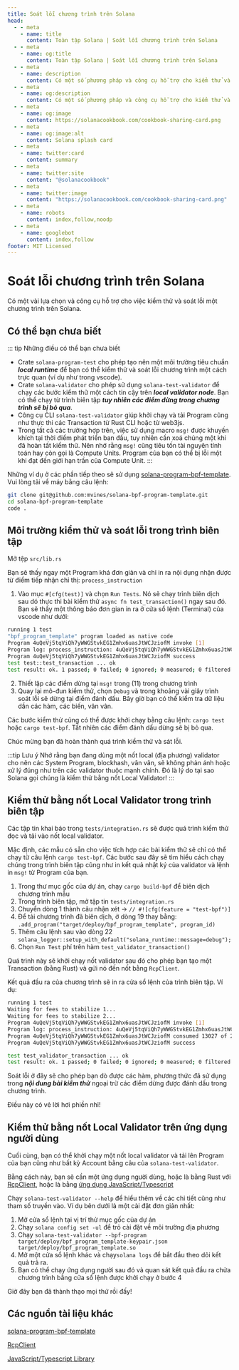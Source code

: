 ```yaml
---
title: Soát lỗi chương trình trên Solana
head:
  - - meta
    - name: title
      content: Toàn tập Solana | Soát lỗi chương trình trên Solana
  - - meta
    - name: og:title
      content: Toàn tập Solana | Soát lỗi chương trình trên Solana
  - - meta
    - name: description
      content: Có một số phương pháp và công cụ hỗ trợ cho kiểm thử và soát lỗi một chương trình BPF trên Solana.
  - - meta
    - name: og:description
      content: Có một số phương pháp và công cụ hỗ trợ cho kiểm thử và soát lỗi một chương trình BPF trên Solana.
  - - meta
    - name: og:image
      content: https://solanacookbook.com/cookbook-sharing-card.png
  - - meta
    - name: og:image:alt
      content: Solana splash card
  - - meta
    - name: twitter:card
      content: summary
  - - meta
    - name: twitter:site
      content: "@solanacookbook"
  - - meta
    - name: twitter:image
      content: "https://solanacookbook.com/cookbook-sharing-card.png"
  - - meta
    - name: robots
      content: index,follow,noodp
  - - meta
    - name: googlebot
      content: index,follow
footer: MIT Licensed
---
```


# Soát lỗi chương trình trên Solana

Có một vài lựa chọn và công cụ hỗ trợ cho việc kiểm thử và soát lỗi một chương trình trên Solana.

## Có thể bạn chưa biết

::: tip Những điều có thể bạn chưa biết
- Crate `solana-program-test` cho phép tạo nên một môi trường tiêu chuẩn **_local runtime_** để bạn có thể kiểm thử và soát lỗi chương trình một cách trực quan (ví dụ như trong vscode).
- Crate `solana-validator` cho phép sử dụng `solana-test-validator` để chạy các bước kiểm thử một cách tin cậy trên **_local validator node_**. Bạn có thể chạy từ trình biên tập **_tuy nhiên các điểm dừng trong chương trình sẽ bị bỏ qua_**.
- Công cụ CLI `solana-test-validator` giúp khởi chạy và tải Program cũng như thực thi các Transaction từ Rust CLI hoặc từ web3js.
- Trong tất cả các trường hợp trên, việc sử dụng macro `msg!` được khuyến khích tại thời điểm phát triển ban đầu, tuy nhiên cần xoá chúng một khi đã hoàn tất kiểm thử. Nên nhớ rằng `msg!` cũng tiêu tốn tài nguyên tính toán hay còn gọi là Compute Units. Program của bạn có thể bị lỗi một khi đạt đến giới hạn trần của Compute Unit.
:::

Những ví dụ ở các phần tiếp theo sẽ sử dụng  [solana-program-bpf-template](#resources). Vui lòng tải về máy bằng câu lệnh:

```bash
git clone git@github.com:mvines/solana-bpf-program-template.git
cd solana-bpf-program-template
code .
```
## Môi trường kiểm thử và soát lỗi trong trình biên tập

Mở tệp `src/lib.rs`

Bạn sẽ thấy ngay một Program khá đơn giản và chỉ in ra nội dụng nhận được từ điểm tiếp nhận chỉ thị: `process_instruction`

1. Vào mục `#[cfg(test)]` và chọn `Run Tests`. Nó sẽ chạy trình biên dịch sau dó thực thi bài kiểm thử `async fn test_transaction()` ngay sau đó. Bạn sẽ thấy một thông báo đơn gian in ra ở cửa sổ lệnh (Terminal) của vscode như dưới:
```bash
running 1 test
"bpf_program_template" program loaded as native code
Program 4uQeVj5tqViQh7yWWGStvkEG1Zmhx6uasJtWCJziofM invoke [1]
Program log: process_instruction: 4uQeVj5tqViQh7yWWGStvkEG1Zmhx6uasJtWCJziofM: 1 accounts, data=[1, 2, 3]
Program 4uQeVj5tqViQh7yWWGStvkEG1Zmhx6uasJtWCJziofM success
test test::test_transaction ... ok
test result: ok. 1 passed; 0 failed; 0 ignored; 0 measured; 0 filtered out; finished in 33.41s
```
2. Thiết lập các điểm dừng tại `msg!` trong (11) trong chương trình 
3. Quay lại mô-đun kiểm thử, chọn `Debug` và trong khoảng vài giây trình soát lỗi sẽ dừng tại điểm đánh dấu. Bây giờ bạn có thể kiểm tra dữ liệu dần các hàm, các biến, vân vân.

Các bước kiểm thử cũng có thể được khởi chạy bằng câu lệnh: `cargo test` hoặc `cargo test-bpf`. Tất nhiên các điểm đánh dấu dừng sẽ bị bỏ qua.

Chúc mừng bạn đã hoàn thành quá trình kiểm thử và sát lỗi.

:::tip Lưu ý
Nhớ rằng bạn đang dùng một nốt local (địa phương) validator cho nên các System Program, blockhash, vân vân, sẽ không phản ánh hoặc xử lý đúng như trên các validator thuộc mạnh chính. Đó là lý do tại sao Solana gọi chúng là kiểm thử bằng nốt Local Validator!
:::


## Kiểm thử bằng nốt Local Validator trong trình biên tập

Các tập tin khai báo trong `tests/integration.rs` sẽ được quá trình kiểm thử đọc và tải vào nốt local validator.

Mặc định, các mẫu có sẵn cho việc tích hợp các bài kiểm thử sẽ chỉ có thể chạy từ câu lệnh `cargo test-bpf`. Các bước sau đây sẽ tìm hiểu cách chạy chúng trong trình biên tập cũng như in kết quả nhật ký của validator và lệnh in `msg!` từ Program của bạn. 

1. Trong thư mục gốc của dự án, chạy `cargo build-bpf` để biên dịch chương trình mẫu
2. Trong trình biên tập, mở tập tin `tests/integration.rs`
3. Chuyển dòng 1 thành câu nhận xét -> `// #![cfg(feature = "test-bpf")]`
4. Để tải chương trình đã biên dịch, ở dòng 19 thay bằng: `.add_program("target/deploy/bpf_program_template", program_id)`
5. Thêm câu lệnh sau vào dòng 22 `solana_logger::setup_with_default("solana_runtime::message=debug");`
6. Chọn `Run Test` phí trên hàm `test_validator_transaction()`

Quá trình này sẽ khởi chạy nốt validator sau đó cho phép bạn tạo một Transaction (bằng Rust) và gửi nó đến nốt bằng `RcpClient`.

Kết quả đầu ra của chương trình sẽ in ra cửa sổ lệnh của trình biên tập. Ví dụ:
```bash
running 1 test
Waiting for fees to stabilize 1...
Waiting for fees to stabilize 2...
Program 4uQeVj5tqViQh7yWWGStvkEG1Zmhx6uasJtWCJziofM invoke [1]
Program log: process_instruction: 4uQeVj5tqViQh7yWWGStvkEG1Zmhx6uasJtWCJziofM: 1 accounts, data=[1, 2, 3]
Program 4uQeVj5tqViQh7yWWGStvkEG1Zmhx6uasJtWCJziofM consumed 13027 of 200000 compute units
Program 4uQeVj5tqViQh7yWWGStvkEG1Zmhx6uasJtWCJziofM success

test test_validator_transaction ... ok
test result: ok. 1 passed; 0 failed; 0 ignored; 0 measured; 0 filtered out; finished in 6.40s
```

Soát lỗi ở đây sẽ cho phép bạn dò được các hàm, phương thức đã sử dụng trong **_nội dung bài kiểm thử_** ngoại trừ các điểm dừng được đánh dấu trong chương trình.

Điều này có vẻ lời hơi phiền nhỉ!

## Kiểm thử bằng nốt Local Validator trên ứng dụng người dùng

Cuối cùng, bạn có thể khởi chạy một nốt local validator và tải lên Program của bạn cũng như bất kỳ Account bằng câu của `solana-test-validator`.

Bằng cách này, bạn sẽ cần một ứng dụng người dùng, hoặc là bằng Rust với [RcpClient](#resources), hoặc là bằng [ứng dụng JavaScript/Typescript](#resources)

Chạy `solana-test-validator --help` để hiểu thêm về các chi tiết cũng như tham số truyền vào. Ví dụ bên dưới là một cài đặt đơn giản nhất:
1. Mở cửa sổ lệnh tại vị trí thử mục gốc của dự án
2. Chạy `solana config set -ul` để trỏ cài đặt về môi trường địa phương
3. Chạy `solana-test-validator --bpf-program target/deploy/bpf_program_template-keypair.json target/deploy/bpf_program_template.so`
4. Mở một cửa sổ lệnh khác và chạy`solana logs` để bắt đầu theo dõi kết quả trả ra.
5. Bạn có thể chạy ứng dụng người sau đó và quan sát kết quả đầu ra chửa chương trình bằng cửa sổ lệnh được khởi chạy ở bước 4

Giờ đây bạn đã thành thạo mọi thứ rồi đấy!

## <a name="resources"></a> Các nguồn tài liệu khác
[solana-program-bpf-template](https://github.com/mvines/solana-bpf-program-template)

[RcpClient](https://docs.rs/solana-client/latest/solana_client/rpc_client/struct.RpcClient.html)

[JavaScript/Typescript Library](https://solana-labs.github.io/solana-web3.js/)
